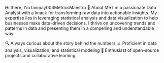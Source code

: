 Hi there, I'm tanmay003MetricsMaestro 👋
About Me
I'm a passionate Data Analyst with a knack for transforming raw data into actionable insights. My expertise lies in leveraging statistical analysis and data visualization to help businesses make data-driven decisions. I thrive on uncovering trends and patterns in data and presenting them in a compelling and understandable way.

🔍 Always curious about the story behind the numbers
📊 Proficient in data analysis, visualization, and statistical modeling
🌟 Enthusiast of open-source projects and collaborative learning
